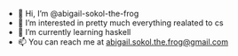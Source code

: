 - 👋 Hi, I’m @abigail-sokol-the-frog
- 👀 I’m interested in pretty much everything realated to cs
- 🌱 I’m currently learning haskell
- 📫 You can reach me at abigail.sokol.the.frog@gmail.com
